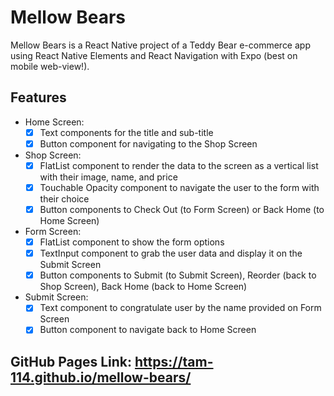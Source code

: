 # Mellow Bears
Mellow Bears is a React Native project of a Teddy Bear e-commerce app using React Native Elements and React Navigation with Expo (best on mobile web-view!).

## Features

- Home Screen:
    * [x] Text components for the title and sub-title
    * [x] Button component for navigating to the Shop Screen
- Shop Screen:
    * [x] FlatList component to render the data to the screen as a vertical list with their image, name, and price
    * [x] Touchable Opacity component to navigate the user to the form with their choice
    * [x] Button components to Check Out (to Form Screen) or Back Home (to Home Screen)
- Form Screen:
    * [x] FlatList component to show the form options
    * [x] TextInput component to grab the user data and display it on the Submit Screen
    * [x] Button components to Submit (to Submit Screen), Reorder (back to Shop Screen), Back Home (back to Home Screen)
- Submit Screen:
    * [x] Text component to congratulate user by the name provided on Form Screen
    * [x] Button component to navigate back to Home Screen

## GitHub Pages Link: https://tam-114.github.io/mellow-bears/
